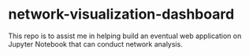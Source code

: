 # network-visualization-dashboard
This repo is to assist me in helping build an eventual web application on Jupyter Notebook that can conduct network analysis.
